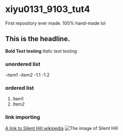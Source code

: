 # xiyu0131_9103_tut4
First repository ever made.
100% hand-made lol

## This is the headline.
**Bold Text testing** 
*Italic text testing* 

### unordered list
-item1
-item2
    -1.1
    -1.2

### ordered list
1. Item1
2. Item2

### link importing
[A link to Silent Hill wikipedia](https://en.wikipedia.org/wiki/Silent_Hill#:~:text=Silent%20Hill[a]%20(Japanese:%20%E3%82%B5%E3%82%A4%E3%83%AC%E3%83%B3%E3%83%88%E3%83%92%E3%83%AB,%20Hepburn:%20Sairento%20Hiru)%20is%20a%20horror)
![The image of Silent Hill](https://images.app.goo.gl/gv4DhiG8s16RBoR89)